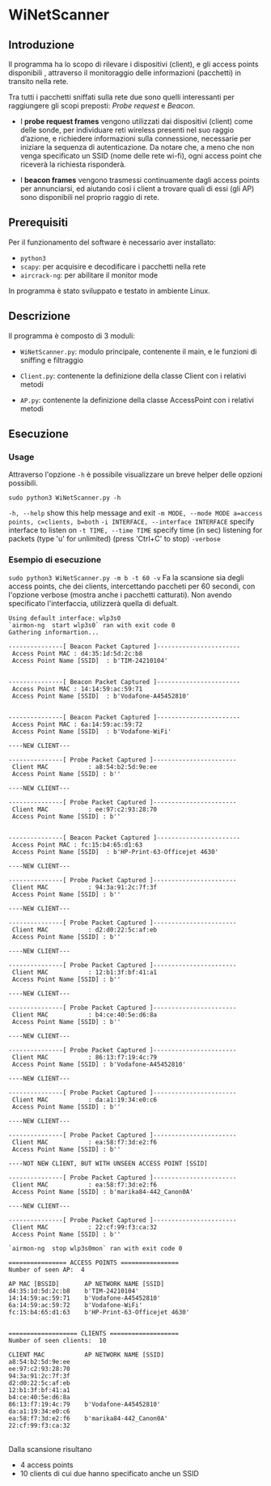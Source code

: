 ﻿# WiNetScanner
## Introduzione

Il programma ha lo scopo di rilevare i dispositivi (client), e gli access points disponibili , attraverso il monitoraggio delle informazioni (pacchetti) in transito nella rete.

Tra tutti i pacchetti sniffati sulla rete due sono quelli interessanti per raggiungere gli scopi preposti: *Probe request* e *Beacon*. 

- I **probe request frames** vengono utilizzati dai dispositivi (client) come delle sonde, per individuare reti wireless presenti nel suo raggio d’azione, e richiedere informazioni sulla connessione, necessarie per iniziare la sequenza di autenticazione.
Da notare che, a meno che non venga specificato un SSID (nome delle rete wi-fi), ogni access point che riceverà la richiesta risponderà.

- I **beacon frames** vengono trasmessi continuamente dagli access points per annunciarsi, ed aiutando così i client a trovare quali di essi (gli AP) sono disponibili nel proprio raggio di rete.

## Prerequisiti

Per il funzionamento del software è necessario aver installato:
- ```python3```
- ```scapy```: per acquisire e decodificare i pacchetti nella rete
- ```aircrack-ng```: per abilitare il monitor mode

In programma è stato sviluppato e testato in ambiente Linux.

## Descrizione

Il programma è composto di 3 moduli:

- ```WiNetScanner.py```: modulo principale, contenente il main, e le funzioni di sniffing e filtraggio

- ```Client.py```: contenente la definizione della classe Client con i relativi metodi

- ```AP.py```: contenente la definizione della classe AccessPoint con i  relativi metodi

## Esecuzione

### Usage
Attraverso l'opzione ```-h``` è possibile visualizzare un breve helper delle opzioni possibili.

 ```sudo python3 WiNetScanner.py -h```
 
```-h, --help``` show this help message and exit
```-m MODE, --mode MODE a=access points, c=clients, b=both```
```-i INTERFACE, --interface INTERFACE``` specify interface to listen on
```-t TIME, --time TIME``` specify time (in sec) listening for packets (type 'u' for unlimited) (press 'Ctrl+C' to stop)
```-verbose```


### Esempio di esecuzione
```sudo python3 WiNetScanner.py -m b -t 60 -v``` 
Fa la scansione sia degli access points, che dei clients, intercettando paccheti per 60 secondi, con l'opzione verbose (mostra anche i pacchetti catturati).
Non avendo specificato l'interfaccia, utilizzerà quella di defualt.

    Using default interface: wlp3s0
    `airmon-ng  start wlp3s0` ran with exit code 0
    Gathering informartion...
    
    ---------------[ Beacon Packet Captured ]-----------------------
     Access Point MAC : d4:35:1d:5d:2c:b8  
     Access Point Name [SSID]  : b'TIM-24210104'
    
    
    ---------------[ Beacon Packet Captured ]-----------------------
     Access Point MAC : 14:14:59:ac:59:71  
     Access Point Name [SSID]  : b'Vodafone-A45452810'
    
    
    ---------------[ Beacon Packet Captured ]-----------------------
     Access Point MAC : 6a:14:59:ac:59:72  
     Access Point Name [SSID]  : b'Vodafone-WiFi'
    
    ----NEW CLIENT---
    
    ---------------[ Probe Packet Captured ]-----------------------
     Client MAC           : a8:54:b2:5d:9e:ee   
     Access Point Name [SSID] : b''
    
    ----NEW CLIENT---
    
    ---------------[ Probe Packet Captured ]-----------------------
     Client MAC           : ee:97:c2:93:28:70   
     Access Point Name [SSID] : b''
    
    
    ---------------[ Beacon Packet Captured ]-----------------------
     Access Point MAC : fc:15:b4:65:d1:63  
     Access Point Name [SSID]  : b'HP-Print-63-Officejet 4630'
    
    ----NEW CLIENT---
    
    ---------------[ Probe Packet Captured ]-----------------------
     Client MAC           : 94:3a:91:2c:7f:3f   
     Access Point Name [SSID] : b''
    
    ----NEW CLIENT---
    
    ---------------[ Probe Packet Captured ]-----------------------
     Client MAC           : d2:d0:22:5c:af:eb   
     Access Point Name [SSID] : b''
    
    ----NEW CLIENT---
    
    ---------------[ Probe Packet Captured ]-----------------------
     Client MAC           : 12:b1:3f:bf:41:a1   
     Access Point Name [SSID] : b''
    
    ----NEW CLIENT---
    
    ---------------[ Probe Packet Captured ]-----------------------
     Client MAC           : b4:ce:40:5e:d6:8a   
     Access Point Name [SSID] : b''
    
    ----NEW CLIENT---
    
    ---------------[ Probe Packet Captured ]-----------------------
     Client MAC           : 86:13:f7:19:4c:79   
     Access Point Name [SSID] : b'Vodafone-A45452810'
    
    ----NEW CLIENT---
    
    ---------------[ Probe Packet Captured ]-----------------------
     Client MAC           : da:a1:19:34:e0:c6   
     Access Point Name [SSID] : b''
    
    ----NEW CLIENT---
    
    ---------------[ Probe Packet Captured ]-----------------------
     Client MAC           : ea:58:f7:3d:e2:f6   
     Access Point Name [SSID] : b''
    
    ----NOT NEW CLIENT, BUT WITH UNSEEN ACCESS POINT [SSID]
    
    ---------------[ Probe Packet Captured ]-----------------------
     Client MAC           : ea:58:f7:3d:e2:f6   
     Access Point Name [SSID] : b'marika84-442_Canon0A'
    
    ----NEW CLIENT---
    
    ---------------[ Probe Packet Captured ]-----------------------
     Client MAC           : 22:cf:99:f3:ca:32   
     Access Point Name [SSID] : b''
    
    `airmon-ng  stop wlp3s0mon` ran with exit code 0
    
    ================ ACCESS POINTS ================
    Number of seen AP:  4
    
    AP MAC [BSSID]       AP NETWORK NAME [SSID]
    d4:35:1d:5d:2c:b8    b'TIM-24210104'
    14:14:59:ac:59:71    b'Vodafone-A45452810'
    6a:14:59:ac:59:72    b'Vodafone-WiFi'
    fc:15:b4:65:d1:63    b'HP-Print-63-Officejet 4630'
    
    
    =================== CLIENTS ===================
    Number of seen clients:  10
    
    CLIENT MAC           AP NETWORK NAME [SSID]
    a8:54:b2:5d:9e:ee
    ee:97:c2:93:28:70
    94:3a:91:2c:7f:3f
    d2:d0:22:5c:af:eb
    12:b1:3f:bf:41:a1
    b4:ce:40:5e:d6:8a
    86:13:f7:19:4c:79    b'Vodafone-A45452810'
    da:a1:19:34:e0:c6
    ea:58:f7:3d:e2:f6    b'marika84-442_Canon0A'
    22:cf:99:f3:ca:32
\
Dalla scansione risultano 
- 4 access points
- 10 clients di cui due hanno specificato anche un SSID

